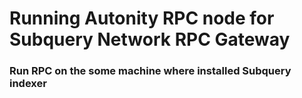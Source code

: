 # Running Autonity RPC node for Subquery Network RPC Gateway 

### Run RPC on the some machine where installed Subquery indexer

